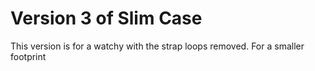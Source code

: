 # Version 3 of Slim Case

This version is for a watchy with the strap loops removed. For a smaller footprint